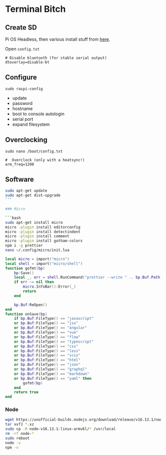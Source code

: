 # Terminal Bitch

## Create SD

Pi OS Headless, then various install stuff from [here](https://github.com/entozoon/psion-pi).

Open `config.txt`

```
# Disable bluetooth (for stable serial output)
dtoverlay=disable-bt
```

## Configure

    sudo raspi-config

- update
- password
- hostname
- boot to console autologin
- serial port
- expand filesystem

## Overclocking

    sudo nano /boot/config.txt

```
#  Overclock (only with a heatsync!)
arm_freq=1200
```

## Software

````bash
sudo apt-get update
sudo apt-get dist-upgrade
```

### Micro

```bash
sudo apt-get install micro
micro -plugin install editorconfig
micro -plugin install detectindent
micro -plugin install comment
micro -plugin install gotham-colors
npm i -g prettier
nano ~/.config/micro/init.lua
````

```lua
local micro = import("micro")
local shell = import("micro/shell")
function gofmt(bp)
    bp:Save()
    local _, err = shell.RunCommand("prettier --write " .. bp.Buf.Path)
    if err ~= nil then
        micro.InfoBar():Error(_)
        return
    end

    bp.Buf:ReOpen()
end
function onSave(bp)
    if bp.Buf:FileType() == "javascript"
    or bp.Buf:FileType() == "jsx"
    or bp.Buf:FileType() == "angular"
    or bp.Buf:FileType() == "vue"
    or bp.Buf:FileType() == "flow"
    or bp.Buf:FileType() == "typescript"
    or bp.Buf:FileType() == "css"
    or bp.Buf:FileType() == "less"
    or bp.Buf:FileType() == "scss"
    or bp.Buf:FileType() == "html"
    or bp.Buf:FileType() == "json"
    or bp.Buf:FileType() == "graphql"
    or bp.Buf:FileType() == "markdown"
    or bp.Buf:FileType() == "yaml" then
        gofmt(bp)
    end
    return true
end
```

### Node

```bash
wget https://unofficial-builds.nodejs.org/download/release/v16.13.1/node-v16.13.1-linux-armv6l.tar.xz
tar xvfJ *.xz
sudo cp -R node-v16.13.1-linux-armv6l/* /usr/local
rm -rf node-*
sudo reboot
node -v
npm -v
```
